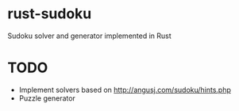 # rust-sudoku
Sudoku solver and generator implemented in Rust

# TODO

* Implement solvers based on http://angusj.com/sudoku/hints.php
* Puzzle generator
